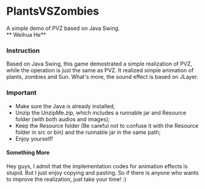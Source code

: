 # PlantsVSZombies
A simple demo of  PVZ based on Java Swing.       
** Weihua He**
### Instruction
Based on Java Swing, this game demostrated a simple realization of PVZ, while the operation is just the same as PVZ. It realized simple animation of plants, zombies and Sun. What's more, the sound effect is based on JLayer.

### Important
- Make sure the Java is already installed;
- Unzip the UnzipMe.zip, which includes a runnable jar and Resource folder (with both audios and images);
- Keep the Resource folder (Be careful not to confuse it with the Resource folder in src or bin) and the runnable jar in the same path;
- Enjoy yourself!
     





#### Something More
Hey guys, I admit that the implementation codes for animation effects is stupid. But I just enjoy copying and pasting. So if there is anyone who wants to improve the realization, just take your time! :)
